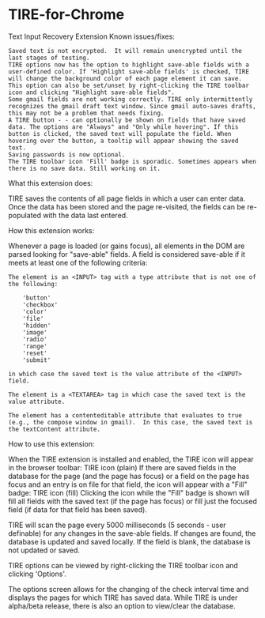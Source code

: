 # TIRE-for-Chrome
Text Input Recovery Extension
 Known issues/fixes:

    Saved text is not encrypted.  It will remain unencrypted until the last stages of testing.
    TIRE options now has the option to highlight save-able fields with a user-defined color. If 'Highlight save-able fields' is checked, TIRE will change the background color of each page element it can save. This option can also be set/unset by right-clicking the TIRE toolbar icon and clicking "Highlight save-able fields".
    Some gmail fields are not working correctly. TIRE only intermittently recognizes the gmail draft text window. Since gmail auto-saves drafts, this may not be a problem that needs fixing.
    A TIRE button - - can optionally be shown on fields that have saved data. The options are "Always" and "Only while hovering". If this button is clicked, the saved text will populate the field. When hovering over the button, a tooltip will appear showing the saved text.
    Saving passwords is now optional.
    The TIRE toolbar icon 'Fill' badge is sporadic. Sometimes appears when there is no save data. Still working on it.


What this extension does:

TIRE saves the contents of all page fields in which a user can enter data.  Once the data has been stored and the page re-visited, the fields can be re-populated with the data last entered.



How this extension works:

Whenever a page is loaded (or gains focus), all elements in the DOM are parsed looking for "save-able" fields.  A field is considered save-able if it meets at least one of the following criteria:

    The element is an <INPUT> tag with a type attribute that is not one of the following:

        'button'
        'checkbox'
        'color'
        'file'
        'hidden'
        'image'
        'radio'
        'range'
        'reset'
        'submit'

    in which case the saved text is the value attribute of the <INPUT> field.

    The element is a <TEXTAREA> tag in which case the saved text is the value attribute.

    The element has a contenteditable attribute that evaluates to true (e.g., the compose window in gmail).  In this case, the saved text is the textContent attribute.



How to use this extension:

When the TIRE extension is installed and enabled, the TIRE icon will appear in the browser toolbar: TIRE icon (plain)
If there are saved fields in the database for the page (and the page has focus) or a field on the page has focus and an entry is on file for that field, the icon will appear with a "Fill" badge: TIRE icon (fill)
Clicking the icon while the "Fill" badge is shown will fill all fields with the saved text (if the page has focus) or fill just the focused field (if data for that field has been saved).

TIRE will scan the page every 5000 milliseconds (5 seconds - user definable) for any changes in the save-able fields. If changes are found, the database is updated and saved locally. If the field is blank, the database is not updated or saved.

TIRE options can be viewed by right-clicking the TIRE toolbar icon and clicking 'Options'.

The options screen allows for the changing of the check interval time and displays the pages for which TIRE has saved data. While TIRE is under alpha/beta release, there is also an option to view/clear the database. 

